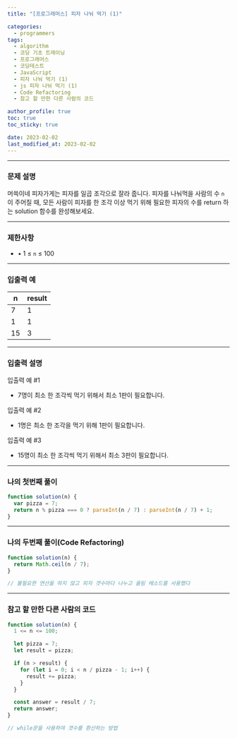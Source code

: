 ```yaml
---
title: "[프로그래머스] 피자 나눠 먹기 (1)"

categories:
  - programmers
tags:
  - algorithm
  - 코딩 기초 트레이닝
  - 프로그래머스
  - 코딩테스트
  - JavaScript
  - 피자 나눠 먹기 (1)
  - js 피자 나눠 먹기 (1)
  - Code Refactoring
  - 참고 할 만한 다른 사람의 코드

author_profile: true
toc: true
toc_sticky: true

date: 2023-02-02
last_modified_at: 2023-02-02
---
```


---

### 문제 설명

머쓱이네 피자가게는 피자를 일곱 조각으로 잘라 줍니다. 피자를 나눠먹을 사람의 수 `n`이 주어질 때, 모든 사람이 피자를 한 조각 이상 먹기 위해 필요한 피자의 수를 return 하는 solution 함수를 완성해보세요.

---

### 제한사항

- • 1 ≤ `n` ≤ 100

---

### 입출력 예

| n   | result |
| --- | ------ |
| 7   | 1      |
| 1   | 1      |
| 15  | 3      |

---

### 입출력 설명

입출력 예 #1

- 7명이 최소 한 조각씩 먹기 위해서 최소 1판이 필요합니다.

입출력 예 #2

- 1명은 최소 한 조각을 먹기 위해 1판이 필요합니다.

입출력 예 #3

- 15명이 최소 한 조각씩 먹기 위해서 최소 3판이 필요합니다.

---

### 나의 첫번째 풀이

```jsx
function solution(n) {
  var pizza = 7;
  return n % pizza === 0 ? parseInt(n / 7) : parseInt(n / 7) + 1;
}
```

---

### 나의 두번째 풀이(Code Refactoring)

```jsx
function solution(n) {
  return Math.ceil(n / 7);
}

// 불필요한 연산을 하지 않고 피자 갯수마다 나누고 올림 메소드를 사용했다
```

---

### 참고 할 만한 다른 사람의 코드

```jsx
function solution(n) {
  1 <= n <= 100;

  let pizza = 7;
  let result = pizza;

  if (n > result) {
    for (let i = 0; i < n / pizza - 1; i++) {
      result += pizza;
    }
  }

  const answer = result / 7;
  return answer;
}

// while문을 사용하여 갯수를 환산하는 방법
```
